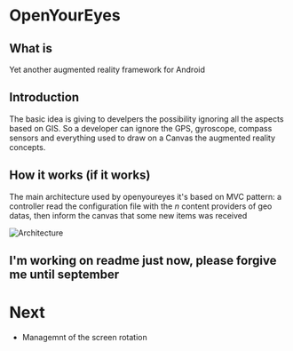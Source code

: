 OpenYourEyes
============


What is
-------
Yet another augmented reality framework for Android

Introduction
------------
The basic idea is giving to develpers the possibility ignoring all the aspects based on GIS. So a developer can ignore the GPS, gyroscope, compass sensors and everything used to draw on a Canvas the augmented reality concepts.

How it works (if it works)
--------------------------
The main architecture used by openyoureyes it's based on MVC pattern: a controller read the configuration file with the _n_ content providers of geo datas, then inform the canvas that some new items was received

![Architecture]([[arc.png]] "Architecture")

I'm working on readme just now, please forgive me until september
---------------------------------------------------------------


Next
====
* Managemnt of the screen rotation